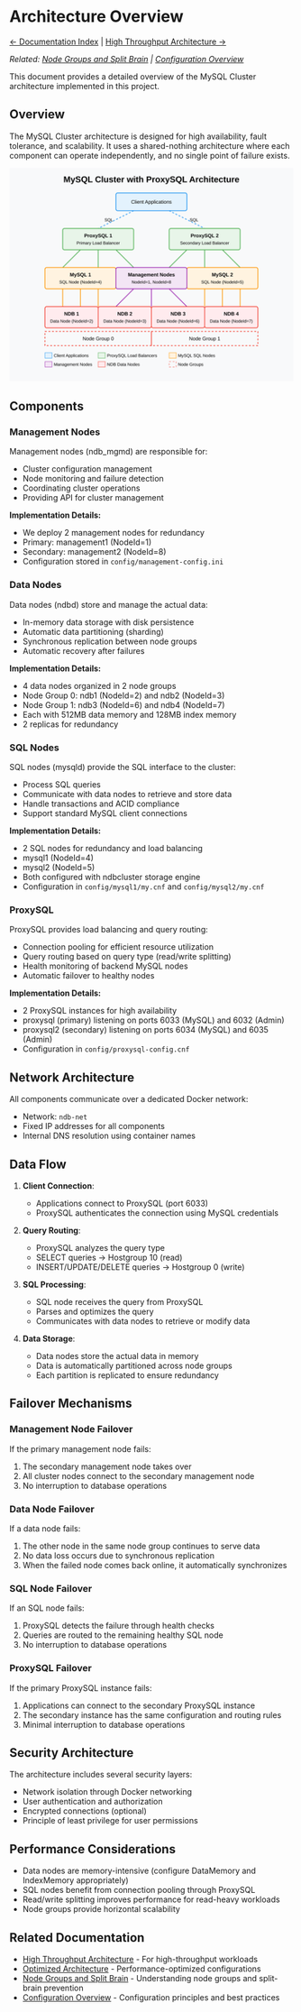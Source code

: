 # Architecture Overview

[← Documentation Index](../index.md) | [High Throughput Architecture →](high-throughput.md)

*Related: [Node Groups and Split Brain](node-groups.md) | [Configuration Overview](../configuration/overview.md)*

This document provides a detailed overview of the MySQL Cluster architecture implemented in this project.

## Overview

The MySQL Cluster architecture is designed for high availability, fault tolerance, and scalability. It uses a shared-nothing architecture where each component can operate independently, and no single point of failure exists.

![MySQL Cluster Architecture](../images/mysql_cluster_architecture.svg)

## Components

### Management Nodes

Management nodes (ndb_mgmd) are responsible for:
- Cluster configuration management
- Node monitoring and failure detection
- Coordinating cluster operations
- Providing API for cluster management

**Implementation Details:**
- We deploy 2 management nodes for redundancy
- Primary: management1 (NodeId=1)
- Secondary: management2 (NodeId=8)
- Configuration stored in `config/management-config.ini`

### Data Nodes

Data nodes (ndbd) store and manage the actual data:
- In-memory data storage with disk persistence
- Automatic data partitioning (sharding)
- Synchronous replication between node groups
- Automatic recovery after failures

**Implementation Details:**
- 4 data nodes organized in 2 node groups
- Node Group 0: ndb1 (NodeId=2) and ndb2 (NodeId=3)
- Node Group 1: ndb3 (NodeId=6) and ndb4 (NodeId=7)
- Each with 512MB data memory and 128MB index memory
- 2 replicas for redundancy

### SQL Nodes

SQL nodes (mysqld) provide the SQL interface to the cluster:
- Process SQL queries
- Communicate with data nodes to retrieve and store data
- Handle transactions and ACID compliance
- Support standard MySQL client connections

**Implementation Details:**
- 2 SQL nodes for redundancy and load balancing
- mysql1 (NodeId=4)
- mysql2 (NodeId=5)
- Both configured with ndbcluster storage engine
- Configuration in `config/mysql1/my.cnf` and `config/mysql2/my.cnf`

### ProxySQL

ProxySQL provides load balancing and query routing:
- Connection pooling for efficient resource utilization
- Query routing based on query type (read/write splitting)
- Health monitoring of backend MySQL nodes
- Automatic failover to healthy nodes

**Implementation Details:**
- 2 ProxySQL instances for high availability
- proxysql (primary) listening on ports 6033 (MySQL) and 6032 (Admin)
- proxysql2 (secondary) listening on ports 6034 (MySQL) and 6035 (Admin)
- Configuration in `config/proxysql-config.cnf`

## Network Architecture

All components communicate over a dedicated Docker network:
- Network: `ndb-net`
- Fixed IP addresses for all components
- Internal DNS resolution using container names

## Data Flow

1. **Client Connection**:
   - Applications connect to ProxySQL (port 6033)
   - ProxySQL authenticates the connection using MySQL credentials

2. **Query Routing**:
   - ProxySQL analyzes the query type
   - SELECT queries → Hostgroup 10 (read)
   - INSERT/UPDATE/DELETE queries → Hostgroup 0 (write)

3. **SQL Processing**:
   - SQL node receives the query from ProxySQL
   - Parses and optimizes the query
   - Communicates with data nodes to retrieve or modify data

4. **Data Storage**:
   - Data nodes store the actual data in memory
   - Data is automatically partitioned across node groups
   - Each partition is replicated to ensure redundancy

## Failover Mechanisms

### Management Node Failover

If the primary management node fails:
1. The secondary management node takes over
2. All cluster nodes connect to the secondary management node
3. No interruption to database operations

### Data Node Failover

If a data node fails:
1. The other node in the same node group continues to serve data
2. No data loss occurs due to synchronous replication
3. When the failed node comes back online, it automatically synchronizes

### SQL Node Failover

If an SQL node fails:
1. ProxySQL detects the failure through health checks
2. Queries are routed to the remaining healthy SQL node
3. No interruption to database operations

### ProxySQL Failover

If the primary ProxySQL instance fails:
1. Applications can connect to the secondary ProxySQL instance
2. The secondary instance has the same configuration and routing rules
3. Minimal interruption to database operations

## Security Architecture

The architecture includes several security layers:
- Network isolation through Docker networking
- User authentication and authorization
- Encrypted connections (optional)
- Principle of least privilege for user permissions

## Performance Considerations

- Data nodes are memory-intensive (configure DataMemory and IndexMemory appropriately)
- SQL nodes benefit from connection pooling through ProxySQL
- Read/write splitting improves performance for read-heavy workloads
- Node groups provide horizontal scalability

## Related Documentation

- [High Throughput Architecture](high-throughput.md) - For high-throughput workloads
- [Optimized Architecture](optimized.md) - Performance-optimized configurations
- [Node Groups and Split Brain](node-groups.md) - Understanding node groups and split-brain prevention
- [Configuration Overview](../configuration/overview.md) - Configuration principles and best practices
